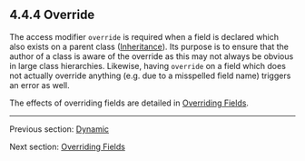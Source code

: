 ## 4.4.4 Override

The access modifier `override` is required when a field is declared which also exists on a parent class ([Inheritance](https://github.com/Simn/HaxeManual/tree/master/md/manual/2.3.2-Inheritance.md)). Its purpose is to ensure that the author of a class is aware of the override as this may not always be obvious in large class hierarchies. Likewise, having `override` on a field which does not actually override anything (e.g. due to a misspelled field name) triggers an error as well.

The effects of overriding fields are detailed in [Overriding Fields](https://github.com/Simn/HaxeManual/tree/master/md/manual/4.5-Overriding_Fields.md).

---

Previous section: [Dynamic](https://github.com/Simn/HaxeManual/tree/master/md/manual/4.4.3-Dynamic.md)

Next section: [Overriding Fields](https://github.com/Simn/HaxeManual/tree/master/md/manual/4.5-Overriding_Fields.md)